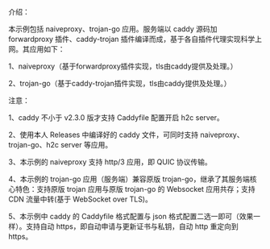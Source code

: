 介绍：

本示例包括 naiveproxy、trojan-go 应用。服务端以 caddy 源码加 forwardproxy 插件、caddy-trojan 插件编译而成，基于各自插件代理实现科学上网。其应用如下：

1、naiveproxy（基于forwardproxy插件实现，tls由caddy提供及处理。）

2、trojan-go（基于caddy-trojan插件实现，tls由caddy提供及处理。）

注意：

1、caddy 不小于 v2.3.0 版才支持 Caddyfile 配置开启 h2c server。

2、使用本人 Releases 中编译好的 caddy 文件，可同时支持 naiveproxy、trojan-go、h2c server 等应用。

3、本示例的 naiveproxy 支持 http/3 应用，即 QUIC 协议传输。

4、本示例的 trojan-go 应用（服务端）兼容原版 trojan-go，继承了其服务端核心特色：支持原版 trojan 应用与原版 trojan-go 的 Websocket 应用共存；支持 CDN 流量中转(基于 WebSocket over TLS)。

5、本示例中 caddy 的 Caddyfile 格式配置与 json 格式配置二选一即可（效果一样）。支持自动 https，即自动申请与更新证书与私钥，自动 http 重定向到 https。
